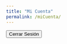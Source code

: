 ```yaml
---
title: "Mi Cuenta"
permalink: /miCuenta/
---
```


<!-- Your logout content here -->
<button onclick="openLoginModal()">Cerrar Sesión</button>

<script>
  // Netlify Identity script and event handling
  netlifyIdentity.on('login', user => {
    // Additional actions after login if needed
  });

  netlifyIdentity.on('logout', () => {
    // Additional actions after logout if needed
  });

  function openLoginModal() {
    netlifyIdentity.open('login');
  }
</script>

